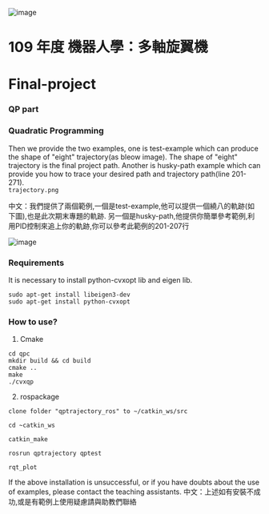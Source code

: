 ![image](https://github.com/Robotics-Aerial-Robots/Homework6/blob/master/Figures/LOGO%20%E4%B8%AD%E8%8B%B1%E6%96%87%E6%A9%AB.png)
# 109 年度 機器人學：多軸旋翼機

# Final-project

### QP part
### Quadratic Programming
Then we provide the two examples, one is test-example which can produce  the shape of "eight" trajectory(as bleow image). The shape of "eight" trajectory is the final project path. Another is husky-path example which can provide you how to trace your desired path and trajectory path(line 201-271).\
`trajectory.png`

中文：我們提供了兩個範例,一個是test-example,他可以提供一個繞八的軌跡(如下圖),也是此次期末專題的軌跡. 另一個是husky-path,他提供你簡單參考範例,利用PID控制來追上你的軌跡,你可以參考此範例的201-207行

![image](https://github.com/Robotics-Aerial-Robots/Final_project/blob/master/photo/trajectory.png)

### Requirements
It is necessary to install python-cvxopt lib and eigen lib. 

```
sudo apt-get install libeigen3-dev
sudo apt-get install python-cvxopt

```

### How to use?
1. Cmake
```
cd qpc 
mkdir build && cd build
cmake ..
make
./cvxqp
```

2. rospackage
```
clone folder "qptrajectory_ros" to ~/catkin_ws/src

cd ~catkin_ws

catkin_make

rosrun qptrajectory qptest

rqt_plot

```

If the above installation is unsuccessful, or if you have doubts about the use of examples, please contact the teaching assistants.
中文：上述如有安裝不成功,或是有範例上使用疑慮請與助教們聯絡
